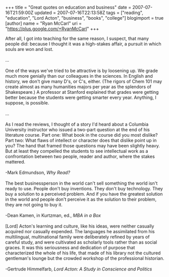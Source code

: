 +++
title = "Great quotes on education and business"
date = 2007-07-16T21:59:00Z
updated = 2007-07-16T22:13:58Z
tags = ["reading", "education", "Lord Acton", "business", "books", "college"]
blogimport = true
[author]
	name = "Ryan McCarl"
	uri = "https://plus.google.com/+RyanMcCarl"
+++

After all, I got into teaching for the same reason, I suspect, that many people did: because I thought it was a high-stakes affair, a pursuit in which souls are won and lost.<br /><br />...<br /><br />One of the ways we've tried to be attractive is by loosening up.  We grade much more genially than our colleagues in the sciences.  In English and history, we don't give many D's, or C's, either.  (The rigors of Chem 101 may create almost as many humanities majors per year as the splendors of Shakespeare.)  A professor at Stanford explained that grades were getting better because the students were getting smarter every year.  Anything, I suppose, is possible.<br /><br />...<br /><br />As I read the reviews, I thought of a story I'd heard about a Columbia University instructor who issued a two-part question at the end of his literature course.  Part one: What book in the course did you most dislike?  Part two: What flaws of intellect or character does that dislike point up in you?  The hand that framed those questions may have been slightly heavy.  But at least they compelled the students to see intellectual work as a confrontation between two people, reader and author, where the stakes mattered.<br /><br />-Mark Edmundson, <em>Why Read?</em><br /><br />The best businessperson in the world can't sell something the world isn't ready to use.  People don't buy inventions.  They don't buy technology.  They buy a solution to a perceived problem.  And if you have the greatest solution in the world and people don't perceive it as the solution to their problem, they are not going to buy it.<br /><br />-Dean Kamen, in Kurtzman, ed., <em>MBA in a Box</em><br /><br />[Lord] Acton's learning and culture, like his ideas, were neither casually acquired nor casually expended.  The languages he assimilated from his multilingual, multinational family were deliberately refined by years of careful study, and were cultivated as scholarly tools rather than as social graces.  It was this seriousness and dedication of purpose that characterized the whole of his life, that made of his library not the cultured gentleman's lounge but the crowded workshop of the professional historian.<br /><br />-Gertrude Himmelfarb, <em>Lord Acton: A Study in Conscience and Politics</em>
